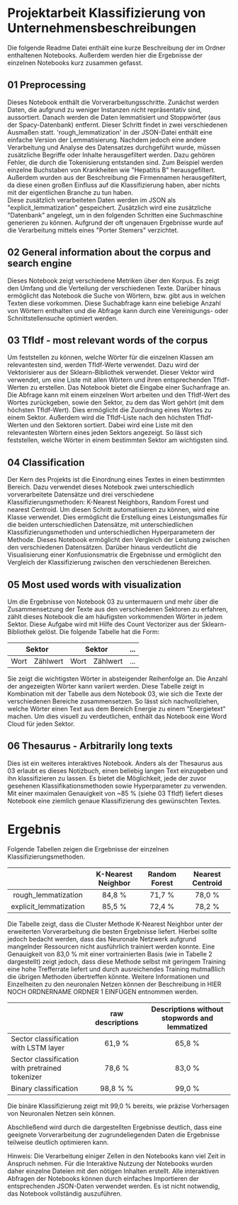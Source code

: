 # Projektarbeit Klassifizierung von Unternehmensbeschreibungen

Die folgende Readme Datei enthält eine kurze Beschreibung der im Ordner enthaltenen Notebooks. Außerdem werden hier die Ergebnisse der einzelnen Notebooks kurz zusammen gefasst. 

## 01 Preprocessing

Dieses Notebook enthält die Vorverarbeitungsschritte. Zunächst werden Daten, die aufgrund zu weniger Instanzen nicht repräsentativ sind, aussortiert. 
Danach werden die Daten lemmatisiert und Stoppwörter (aus der Spacy-Datenbank) entfernt. Dieser Schritt findet in zwei verschiedenen Ausmaßen statt.
'rough_lemmatization' in der JSON-Datei enthält eine einfache Version der Lemmatisierung. Nachdem jedoch eine andere Verarbeitung und Analyse des Datensatzes durchgeführt wurde, müssen zusätzliche Begriffe oder Inhalte herausgefiltert werden. Dazu gehören Fehler, die durch die Tokenisierung entstanden sind. Zum Beispiel werden einzelne Buchstaben von Krankheiten wie "Hepatitis B" herausgefiltert. Außerdem wurden aus der Beschreibung die Firmennamen herausgefiltert, da diese einen großen Einfluss auf die Klassifizierung haben, aber nichts mit der eigentlichen Branche zu tun haben.  
Diese zusätzlich verarbeiteten Daten werden im JSON als "explicit_lemmatization" gespeichert.
Zusätzlich wird eine zusätzliche "Datenbank" angelegt, um in den folgenden Schritten eine Suchmaschine generieren zu können.
Aufgrund der oft ungenauen Ergebnisse wurde auf die Verarbeitung mittels eines "Porter Stemers" verzichtet.

## 02 General information about the corpus and search engine

Dieses Notebook zeigt verschiedene Metriken über den Korpus. Es zeigt den Umfang und die Verteilung der verschiedenen Texte.
Darüber hinaus ermöglicht das Notebook die Suche von Wörtern, bzw. gibt aus in welchen Texten diese vorkommen. Diese Suchabfrage kann eine beliebige Anzahl von Wörtern enthalten und die Abfrage kann durch eine Vereinigungs- oder Schnittstellensuche optimiert werden.

## 03 TfIdf - most relevant words of the corpus

Um feststellen zu können, welche Wörter für die einzelnen Klassen am relevantesten sind, werden TfIdf-Werte verwendet. Dazu wird der Vektorisierer aus der Sklearn-Bibliothek verwendet. Dieser Vektor wird verwendet, um eine Liste mit allen Wörtern und ihren entsprechenden TfIdf-Werten zu erstellen. 
Das Notebook bietet die Eingabe einer Suchanfrage an. Die Abfrage kann mit einem einzelnen Wort arbeiten und den TfIdf-Wert des Wortes zurückgeben, sowie den Sektor, zu dem das Wort gehört (mit dem höchsten TfIdf-Wert). Dies ermöglicht die Zuordnung eines Wortes zu einem Sektor. 
Außerdem wird die TfIdf-Liste nach den höchsten TfIdf-Werten und den Sektoren sortiert. Dabei wird eine Liste mit den relevantesten Wörtern eines jeden Sektors angezeigt. So lässt sich feststellen, welche Wörter in einem bestimmten Sektor am wichtigsten sind. 

## 04 Classification

Der Kern des Projekts ist die Einordnung eines Textes in einen bestimmten Bereich. Dazu verwendet dieses Notebook zwei unterschiedlich vorverarbeitete Datensätze und drei verschiedene Klassifizierungsmethoden: K-Nearest Neighbors, Random Forest und nearest Centroid.
Um diesen Schritt automatisieren zu können, wird eine Klasse verwendet. Dies ermöglicht die Erstellung eines Leistungsmaßes für die beiden unterschiedlichen Datensätze, mit unterschiedlichen Klassifizierungsmethoden und unterschiedlichen Hyperparametern der Methode. 
Dieses Notebook ermöglicht den Vergleich der Leistung zwischen den verschiedenen Datensätzen. Darüber hinaus verdeutlicht die Visualisierung einer Konfusionsmatrix die Ergebnisse und ermöglicht den Vergleich der Klassifizierung zwischen den verschiedenen Bereichen. 

## 05 Most used words with visualization

Um die Ergebnisse von Notebook 03 zu untermauern und mehr über die Zusammensetzung der Texte aus den verschiedenen Sektoren zu erfahren, zählt dieses Notebook die am häufigsten vorkommenden Wörter in jedem Sektor. 
Diese Aufgabe wird mit Hilfe des Count Vectorizer aus der Sklearn-Bibliothek gelöst. 
Die folgende Tabelle hat die Form:

<table class="center">
  <thead>
    <tr>
      <th colspan="2">Sektor</th>
      <th colspan="2">Sektor</th>
      <th colspan="2">...</th>
    </tr>
  </thead>
  <tbody>
    <tr>
      <td>Wort</td>
      <td>Zählwert</td>
      <td>Wort</td>
      <td>Zählwert</td>
      <td>...</td>
    </tr>
  </tbody>
</table>

Sie zeigt die wichtigsten Wörter in absteigender Reihenfolge an. Die Anzahl der angezeigten Wörter kann variiert werden. Diese Tabelle zeigt in Kombination mit der Tabelle aus dem Notebook 03, wie sich die Texte der verschiedenen Bereiche zusammensetzen. So lässt sich nachvollziehen, welche Wörter einen Text aus dem Bereich Energie zu einem "Energietext" machen. 
Um dies visuell zu verdeutlichen, enthält das Notebook eine Word Cloud für jeden Sektor.

## 06 Thesaurus - Arbitrarily long texts

Dies ist ein weiteres interaktives Notebook. Anders als der Thesaurus aus 03 erlaubt es dieses Notizbuch, einen beliebig langen
Text einzugeben und ihn klassifizieren zu lassen. Es bietet die Möglichkeit, jede der zuvor gesehenen Klassifikationsmethoden sowie Hyperparameter zu verwenden. Mit einer maximalen Genauigkeit von ~85 % (siehe 03 TfIdf) liefert dieses Notebook eine ziemlich genaue Klassifizierung des gewünschten Textes.

# Ergebnis

Folgende Tabellen zeigen die Ergebnisse der einzelnen Klassifizierungsmethoden. 

|                         | K-Nearest Neighbor | Random Forest | Nearest Centroid |
| :---:                   | :---:              |     :---:     |      :---:       |
| rough_lemmatization     | 84,8 %             | 71,7 %        |  78,0 %          |
| explicit_lemmatization  | 85,5 %             | 72,4 %        |  78,2 %          |

Die Tabelle zeigt, dass die Cluster Methode K-Nearest Neighbor unter der erweiterten Vorverarbeitung die besten Ergebnisse liefert. Hierbei sollte jedoch bedacht werden, dass das Neuronale Netzwerk aufgrund mangelnder Ressourcen nicht ausführlich trainiert werden konnte. Eine Genauigkeit von 83,0 % mit einer vortrainierten Basis (wie in Tabelle 2 dargestellt) zeigt jedoch, dass diese Methode selbst mit geringem Training eine hohe Trefferrate liefert und durch ausreichendes Training mutmaßlich die übrigen Methoden übertreffen könnte. Weitere Informationen und Einzelheiten zu den neuronalen Netzen können der Beschreibung in HIER NOCH ORDNERNAME ORDNER 1 EINFÜGEN entnommen werden. 

|                                                 | raw descriptions | Descriptions without stopwords and lemmatized |
|                 :---                            | :---:            | :---:                                         |
| Sector classification with LSTM layer           | 61,9 %           | 65,8 %                                        |
| Sector classification with pretrained tokenizer | 78,6 %           | 83,0 %                                        |
| Binary classification                           | 98,8 % %         | 99,0 %                                        |

Die binäre Klassifizierung zeigt mit 99,0 % bereits, wie präzise Vorhersagen von Neuronalen Netzen sein können. 

Abschließend wird durch die dargestellten Ergebnisse deutlich, dass eine geeignete Vorverarbeitung der zugrundeliegenden Daten die Ergebnisse teilweise deutlich optimieren kann. 



Hinweis: Die Verarbeitung einiger Zellen in den Notebooks kann viel Zeit in Anspruch nehmen. Für die Interaktive Nutzung der Notebooks wurden daher einzelne Dateien mit den nötigen Inhalten erstellt. Alle interaktiven Abfragen der Notebooks können durch einfaches Importieren der entsprechenden JSON-Daten verwendet werden. Es ist nicht notwendig, das Notebook vollständig auszuführen.
